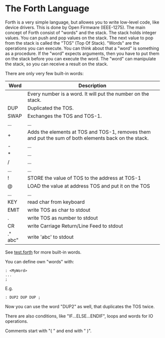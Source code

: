 # The Forth Language

Forth is a very simple language, but allowes you to write low-level code, like device drivers. This is done by Open Firmware (IEEE-1275).
The main concept of Forth consist of "words" and the stack. The stack holds integer values. You can push and pop values on the stack. The next value to pop from the stack is called the "TOS" (Top Of Stack).
"Words" are the operations you can execute. You can think about that a "word" is something as a procedure. If the "word" expects arguments, then you have to put them on the stack before you can execute the word.
The "word" can manipulate the stack, so you can receive a result on the stack.

There are only very few built-in words:

| Word     | Description |
| -------- | ----------- |
| <NUMBER> | Every number is a word. It will put the number on the stack. |
| DUP      | Duplicated the TOS. |
| SWAP     | Exchanges the TOS and TOS-1. |
| ...      | ... |
| +        | Adds the elements at TOS and TOS-1, removes them and put the sum of both elements back on the stack. |
| -        | ... |
| *        | ... |
| /        | ... |
| ...      | ... |
| !        | STORE the value of TOS to the address at TOS-1 |
| @        | LOAD the value at address TOS and put it on the TOS |
| ...      | ... |
| KEY      | read char from keyboard |
| EMIT     | write TOS as char to stdout |
| .        | write TOS as number to stdout |
| CR       | write Carriage Return/Line Feed to stdout |
| ." abc"  | write 'abc' to stdout |

See [test.forth](test.forth) for more built-in words.

You can define own "words" with:
```
: <MyWord>
...
;
```
E.g.
```
: DUP2 DUP DUP ;
```
Now you can use the word "DUP2" as well, that duplicates the TOS twice.

There are also conditions, like "IF...ELSE...ENDIF", loops and words for IO operations.

Comments start with "( " and end with " )".

